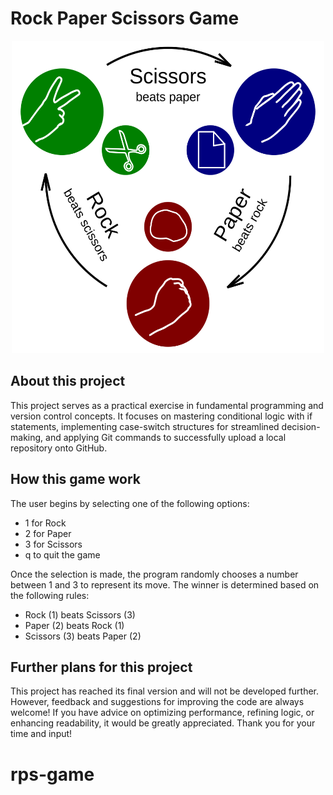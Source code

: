 # Rock Paper Scissors Game
<center><img src="Rock-paper-scissors.svg.png" width="500" height="500" alt="Rock Paper Scissors Gam"></center>

## About this project
This project serves as a practical exercise in fundamental programming and version control concepts. It focuses on mastering conditional logic with if statements, implementing case-switch structures for streamlined decision-making, and applying Git commands to successfully upload a local repository onto GitHub.

## How this game work
The user begins by selecting one of the following options:
- 1 for Rock
- 2 for Paper
- 3 for Scissors
- q to quit the game

Once the selection is made, the program randomly chooses a number between 1 and 3 to represent its move. The winner is determined based on the following rules:
- Rock (1) beats Scissors (3)
- Paper (2) beats Rock (1)
- Scissors (3) beats Paper (2)

## Further plans for this project
This project has reached its final version and will not be developed further. However, feedback and suggestions for improving the code are always welcome! If you have advice on optimizing performance, refining logic, or enhancing readability, it would be greatly appreciated.
Thank you for your time and input! 
# rps-game
